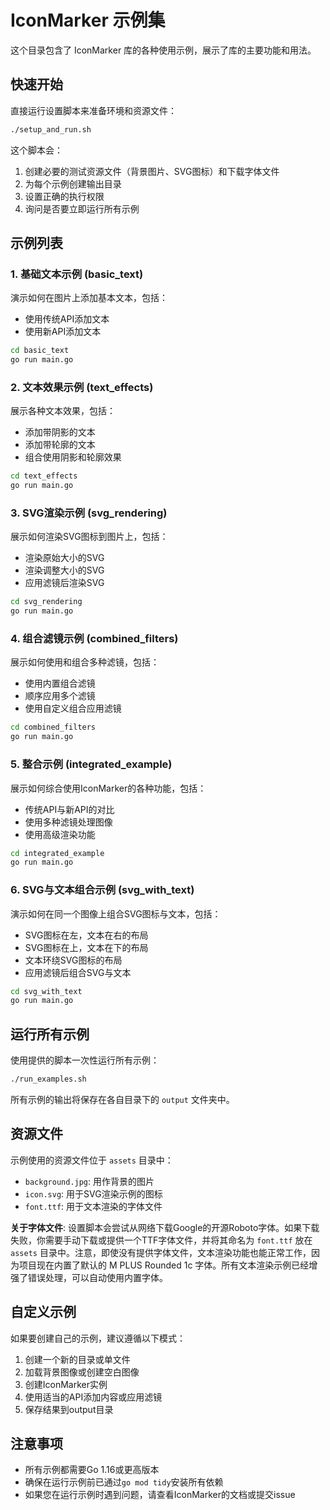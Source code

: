 # IconMarker 示例集

这个目录包含了 IconMarker 库的各种使用示例，展示了库的主要功能和用法。

## 快速开始

直接运行设置脚本来准备环境和资源文件：

```bash
./setup_and_run.sh
```

这个脚本会：
1. 创建必要的测试资源文件（背景图片、SVG图标）和下载字体文件
2. 为每个示例创建输出目录
3. 设置正确的执行权限
4. 询问是否要立即运行所有示例

## 示例列表

### 1. 基础文本示例 (basic_text)

演示如何在图片上添加基本文本，包括：
- 使用传统API添加文本
- 使用新API添加文本

```bash
cd basic_text
go run main.go
```

### 2. 文本效果示例 (text_effects)

展示各种文本效果，包括：
- 添加带阴影的文本
- 添加带轮廓的文本
- 组合使用阴影和轮廓效果

```bash
cd text_effects
go run main.go
```

### 3. SVG渲染示例 (svg_rendering)

展示如何渲染SVG图标到图片上，包括：
- 渲染原始大小的SVG
- 渲染调整大小的SVG
- 应用滤镜后渲染SVG

```bash
cd svg_rendering
go run main.go
```

### 4. 组合滤镜示例 (combined_filters)

展示如何使用和组合多种滤镜，包括：
- 使用内置组合滤镜
- 顺序应用多个滤镜
- 使用自定义组合应用滤镜

```bash
cd combined_filters
go run main.go
```

### 5. 整合示例 (integrated_example)

展示如何综合使用IconMarker的各种功能，包括：
- 传统API与新API的对比
- 使用多种滤镜处理图像
- 使用高级渲染功能

```bash
cd integrated_example
go run main.go
```

### 6. SVG与文本组合示例 (svg_with_text)

演示如何在同一个图像上组合SVG图标与文本，包括：
- SVG图标在左，文本在右的布局
- SVG图标在上，文本在下的布局
- 文本环绕SVG图标的布局
- 应用滤镜后组合SVG与文本

```bash
cd svg_with_text
go run main.go
```

## 运行所有示例

使用提供的脚本一次性运行所有示例：

```bash
./run_examples.sh
```

所有示例的输出将保存在各自目录下的 `output` 文件夹中。

## 资源文件

示例使用的资源文件位于 `assets` 目录中：
- `background.jpg`: 用作背景的图片
- `icon.svg`: 用于SVG渲染示例的图标
- `font.ttf`: 用于文本渲染的字体文件

**关于字体文件**: 设置脚本会尝试从网络下载Google的开源Roboto字体。如果下载失败，你需要手动下载或提供一个TTF字体文件，并将其命名为 `font.ttf` 放在 `assets` 目录中。注意，即使没有提供字体文件，文本渲染功能也能正常工作，因为项目现在内置了默认的 M PLUS Rounded 1c 字体。所有文本渲染示例已经增强了错误处理，可以自动使用内置字体。

## 自定义示例

如果要创建自己的示例，建议遵循以下模式：
1. 创建一个新的目录或单文件
2. 加载背景图像或创建空白图像
3. 创建IconMarker实例
4. 使用适当的API添加内容或应用滤镜
5. 保存结果到output目录

## 注意事项

- 所有示例都需要Go 1.16或更高版本
- 确保在运行示例前已通过`go mod tidy`安装所有依赖
- 如果您在运行示例时遇到问题，请查看IconMarker的文档或提交issue 